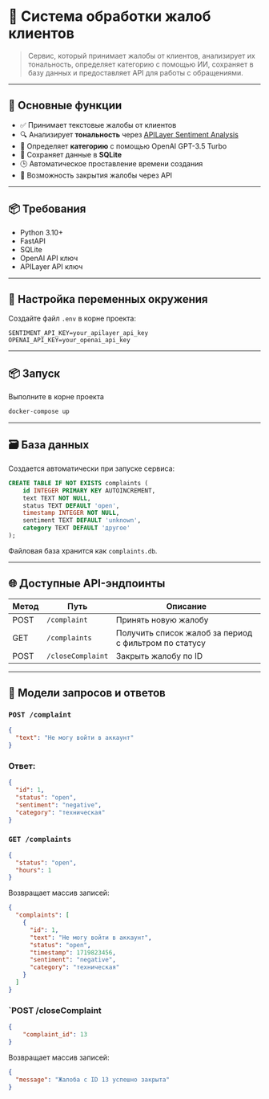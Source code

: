 # 📣 Система обработки жалоб клиентов

> Сервис, который принимает жалобы от клиентов, анализирует их тональность, определяет категорию с помощью ИИ, сохраняет в базу данных и предоставляет API для работы с обращениями.

---

## 🧩 Основные функции

- ✅ Принимает текстовые жалобы от клиентов
- 🔍 Анализирует **тональность** через [APILayer Sentiment Analysis](https://apilayer.com/marketplace/sentiment_analysis-api)
- 🤖 Определяет **категорию** с помощью OpenAI GPT-3.5 Turbo
- 💾 Сохраняет данные в **SQLite**
- 🕒 Автоматическое проставление времени создания
- 🔄 Возможность закрытия жалобы через API

---

## 📦 Требования

- Python 3.10+
- FastAPI
- SQLite
- OpenAI API ключ
- APILayer API ключ

---

## 🔐 Настройка переменных окружения

Создайте файл `.env` в корне проекта:

```env
SENTIMENT_API_KEY=your_apilayer_api_key
OPENAI_API_KEY=your_openai_api_key
```

---

## 📦 Запуск

Выполните в корне проекта

```bash
docker-compose up
```

---

## 🗃️ База данных

Создается автоматически при запуске сервиса:

```sql
CREATE TABLE IF NOT EXISTS complaints (
    id INTEGER PRIMARY KEY AUTOINCREMENT,
    text TEXT NOT NULL,
    status TEXT DEFAULT 'open',
    timestamp INTEGER NOT NULL,
    sentiment TEXT DEFAULT 'unknown',
    category TEXT DEFAULT 'другое'
);
```

Файловая база хранится как `complaints.db`.

---

## 🌐 Доступные API-эндпоинты

| Метод | Путь | Описание |
|-------|------|----------|
| POST | `/complaint` | Принять новую жалобу |
| GET | `/complaints` | Получить список жалоб за период с фильтром по статусу |
| POST | `/closeComplaint` | Закрыть жалобу по ID |

---

## 📝 Модели запросов и ответов

### `POST /complaint`

```json
{
  "text": "Не могу войти в аккаунт"
}
```

### Ответ:

```json
{
  "id": 1,
  "status": "open",
  "sentiment": "negative",
  "category": "техническая"
}
```

### `GET /complaints`

```json
{
  "status": "open",
  "hours": 1
}
```

Возвращает массив записей:

```json
{
  "complaints": [
    {
      "id": 1,
      "text": "Не могу войти в аккаунт",
      "status": "open",
      "timestamp": 1719823456,
      "sentiment": "negative",
      "category": "техническая"
    }
  ]
}
```

### `POST /closeComplaint

```json
{
    "complaint_id": 13
}
```

Возвращает массив записей:

```json
{
  "message": "Жалоба с ID 13 успешно закрыта"
}
```
